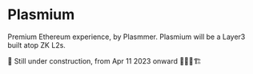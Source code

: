 # Plasmium

Premium Ethereum experience, by Plasmmer. Plasmium will be a Layer3 built atop ZK L2s.

🚧 Still under construction, from Apr 11 2023 onward 🚧👷‍♀️🏗

